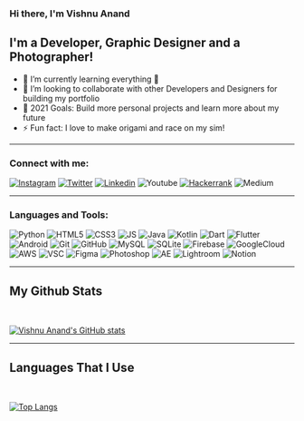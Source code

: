 ### Hi there, I'm Vishnu Anand 
## I'm a Developer, Graphic Designer and a Photographer!

- 🌱 I’m currently learning everything 🤣
- 👯 I’m looking to collaborate with other Developers and Designers for building my portfolio
- 🥅 2021 Goals: Build more personal projects and learn more about my future
- ⚡ Fun fact: I love to make origami and race on my sim!

---
### Connect with me:

[![Instagram](https://img.shields.io/badge/Instagram-E4405F?style=for-the-badge&logo=instagram&logoColor=white)](https://instagram.com/yesviznu)
[![Twitter](https://img.shields.io/badge/Twitter-1DA1F2?style=for-the-badge&logo=twitter&logoColor=white)](https://twitter.com/vishnuanand2000)
[![Linkedin](https://img.shields.io/badge/LinkedIn-0077B5?style=for-the-badge&logo=linkedin&logoColor=white)](https://www.linkedin.com/in/vishnu-anand-7925021a0/)
![Youtube](https://img.shields.io/badge/YouTube-FF0000?style=for-the-badge&logo=youtube&logoColor=white)
[![Hackerrank](https://img.shields.io/badge/-Hackerrank-2EC866?style=for-the-badge&logo=HackerRank&logoColor=white)](https://www.hackerrank.com/vishnuanand2000)
![Medium](https://img.shields.io/badge/Medium-12100E?style=for-the-badge&logo=medium&logoColor=white)


---
### Languages and Tools:

![Python](https://img.shields.io/badge/Python-3776AB?style=for-the-badge&logo=python&logoColor=white)
![HTML5](https://img.shields.io/badge/HTML5-E34F26?style=for-the-badge&logo=html5&logoColor=white)
![CSS3](https://img.shields.io/badge/CSS3-1572B6?style=for-the-badge&logo=css3&logoColor=white)
![JS](https://img.shields.io/badge/JavaScript-323330?style=for-the-badge&logo=javascript&logoColor=F7DF1E)
![Java](https://img.shields.io/badge/Java-ED8B00?style=for-the-badge&logo=java&logoColor=white)
![Kotlin](https://img.shields.io/badge/Kotlin-0095D5?&style=for-the-badge&logo=kotlin&logoColor=white)
![Dart](https://img.shields.io/badge/Dart-0175C2?style=for-the-badge&logo=dart&logoColor=white)
![Flutter](https://img.shields.io/badge/Flutter-02569B?style=for-the-badge&logo=flutter&logoColor=white)
![Android](	https://img.shields.io/badge/Android-3DDC84?style=for-the-badge&logo=android&logoColor=white)
![Git](https://img.shields.io/badge/Git-F05032?style=for-the-badge&logo=git&logoColor=white)
![GitHub](https://img.shields.io/badge/GitHub-E3404F?style=for-the-badge&logo=github&logoColor=white)
![MySQL](https://img.shields.io/badge/MySQL-00000F?style=for-the-badge&logo=mysql&logoColor=white)
![SQLite](https://img.shields.io/badge/SQLite-07405E?style=for-the-badge&logo=sqlite&logoColor=white)
![Firebase](https://img.shields.io/badge/firebase-ffca28?style=for-the-badge&logo=firebase&logoColor=black)
![GoogleCloud](https://img.shields.io/badge/Google_Cloud-4285F4?style=for-the-badge&logo=google-cloud&logoColor=white)
![AWS](https://img.shields.io/badge/Amazon_AWS-232F3E?style=for-the-badge&logo=amazon-aws&logoColor=white)
![VSC](https://img.shields.io/badge/Visual_Studio_Code-0078D4?style=for-the-badge&logo=visual%20studio%20code&logoColor=white)
![Figma](https://img.shields.io/badge/Figma-F24E1E?style=for-the-badge&logo=figma&logoColor=white)
![Photoshop](https://img.shields.io/badge/Adobe%20Photoshop-31A8FF?style=for-the-badge&logo=Adobe%20Photoshop&logoColor=black)
![AE](https://img.shields.io/badge/Adobe-After%20Effects-CF96FD?style=for-the-badge&logo=Adobe-After-Effects&labelColor=393665&logoWidth=15)
![Lightroom](https://img.shields.io/badge/Adobe%20Lightroom-31A8FF?style=for-the-badge&logo=Adobe%20Lightroom&logoColor=white)
![Notion](https://img.shields.io/badge/Notion-000000?style=for-the-badge&logo=notion&logoColor=white)

---
## My Github Stats
<br />

[![Vishnu Anand's GitHub stats](https://github-readme-stats.vercel.app/api?username=Vishnuanand77&show_icons=true&hide=prs,issues&theme=vue-dark)](https://github.com/Vishnuanand77)

---
## Languages That I Use
<br/>

[![Top Langs](https://github-readme-stats.vercel.app/api/top-langs/?username=Vishnuanand77&langs_count=8&layout=compact&theme=vue-dark&hide=css)](https://github.com/Vishnuanand77?tab=repositories)


[twitter]: https://twitter.com/vishnuanand2000
[instagram]: https://instagram.com/yesviznu
[linkedin]: https://www.linkedin.com/in/vishnu-anand-7925021a0/
[github]: https://github.com/vishnuanand2000
